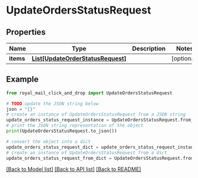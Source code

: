 # UpdateOrdersStatusRequest


## Properties

Name | Type | Description | Notes
------------ | ------------- | ------------- | -------------
**items** | [**List[UpdateOrderStatusRequest]**](UpdateOrderStatusRequest.md) |  | [optional] 

## Example

```python
from royal_mail_click_and_drop import UpdateOrdersStatusRequest

# TODO update the JSON string below
json = "{}"
# create an instance of UpdateOrdersStatusRequest from a JSON string
update_orders_status_request_instance = UpdateOrdersStatusRequest.from_json(json)
# print the JSON string representation of the object
print(UpdateOrdersStatusRequest.to_json())

# convert the object into a dict
update_orders_status_request_dict = update_orders_status_request_instance.to_dict()
# create an instance of UpdateOrdersStatusRequest from a dict
update_orders_status_request_from_dict = UpdateOrdersStatusRequest.from_dict(update_orders_status_request_dict)
```
[[Back to Model list]](../README.md#documentation-for-models) [[Back to API list]](../README.md#documentation-for-api-endpoints) [[Back to README]](../README.md)


